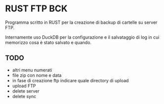 # RUST FTP BCK

Programma scritto in RUST per la creazione di backup di cartelle su server FTP.

Internamente uso DuckDB per la configurazione e il salvataggio di log in cui memorizzo cosa è stato salvato e quando.

## TODO
- altri menu numerati
- file zip con nome e data
- in fase di creazione ftp indicare quale directory di upload
- upload FTP
- delete server
- delete sync